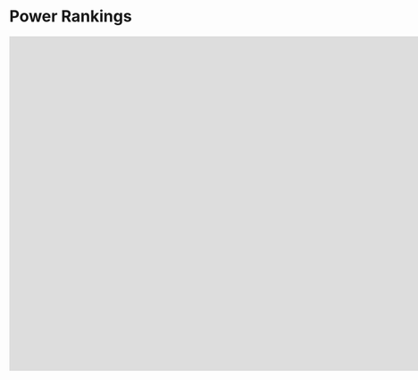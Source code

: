 # Power Rankings

<p><iframe src="https://docs.google.com/spreadsheets/d/e/2PACX-1vS1Qp99v_5_t1r9B44kuDpdSY_zPLOR4WR4p7yy12Fe-NQ5PawM3Iribro7QHP1-w3baQ17tgslf2T5/pubhtml?gid=1977456213&amp;single=true&amp;widget=true&amp;headers=false" frameborder="0" width="1600" height="600" allowfullscreen="true" mozallowfullscreen="true" webkitallowfullscreen="true"></iframe></p>
